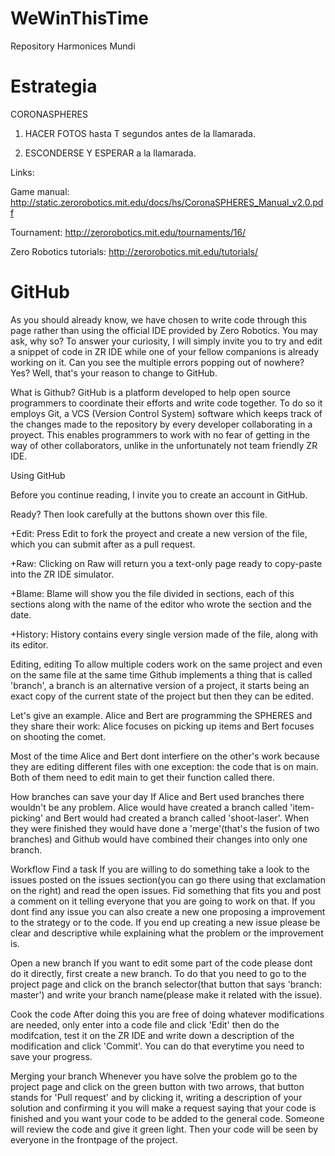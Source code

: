 WeWinThisTime
=============

Repository Harmonices Mundi

Estrategia
=============
CORONASPHERES

1) HACER FOTOS hasta T segundos antes de la llamarada.

2) ESCONDERSE Y ESPERAR a la llamarada.

Links:

Game manual: http://static.zerorobotics.mit.edu/docs/hs/CoronaSPHERES_Manual_v2.0.pdf

Tournament: http://zerorobotics.mit.edu/tournaments/16/

Zero Robotics tutorials: http://zerorobotics.mit.edu/tutorials/


GitHub
==============

As you should already know, we have chosen to write code through this page rather than using the official IDE provided by Zero Robotics. You may ask, why so? To answer your curiosity, I will simply invite you to try and edit a snippet of code in ZR IDE while one of your fellow companions is already working on it. Can you see the multiple errors popping out of nowhere? Yes? Well, that's your reason to change to GitHub.

What is Github? GitHub is a platform developed to help open source programmers to coordinate their efforts and write code together. To do so it employs Git, a VCS (Version Control System) software which keeps track of the changes made to the repository by every developer collaborating in a proyect. This enables programmers to work with no fear of getting in the way of other collaborators, unlike in the unfortunately not team friendly ZR IDE.

Using GitHub


Before you continue reading, I invite you to create an account in GitHub.

Ready? Then look carefully at the buttons shown over this file.

+Edit: Press Edit to fork the proyect and create a new version of the file, which you can submit after as a pull request.

+Raw: Clicking on Raw will return you a text-only page ready to copy-paste into the ZR IDE simulator.

+Blame: Blame will show you the file divided in sections, each of this sections along with the name of the editor who wrote the section and the date.

+History: History contains every single version made of the file, along with its editor.

Editing, editing
To allow multiple coders work on the same project and even on the same file at the same time Github implements a thing that is called 'branch', a branch is an alternative version of a project, it starts being an exact copy of the current state of the project but then they can be edited.

Let's give an example. Alice and Bert are programming the SPHERES and they share their work: Alice focuses on picking up items and Bert focuses on shooting the comet.

Most of the time Alice and Bert dont interfiere on the other's work because they are editing different files with one exception: the code that is on main. Both of them need to edit main to get their function called there.

How branches can save your day
If Alice and Bert used branches there wouldn't be any problem. Alice would have created a branch called 'item-picking' and Bert would had created a branch called 'shoot-laser'. When they were finished they would have done a 'merge'(that's the fusion of two branches) and Github would have combined their changes into only one branch.

Workflow
Find a task If you are willing to do something take a look to the issues posted on the issues section(you can go there using that exclamation on the right) and read the open issues. Fid something that fits you and post a comment on it telling everyone that you are going to work on that. If you dont find any issue you can also create a new one proposing a improvement to the strategy or to the code. If you end up creating a new issue please be clear and descriptive while explaining what the problem or the improvement is.

Open a new branch If you want to edit some part of the code please dont do it directly, first create a new branch. To do that you need to go to the project page and click on the branch selector(that button that says 'branch: master') and write your branch name(please make it related with the issue).

Cook the code After doing this you are free of doing whatever modifications are needed, only enter into a code file and click 'Edit' then do the modifcation, test it on the ZR IDE and write down a description of the modification and click 'Commit'. You can do that everytime you need to save your progress.

Merging your branch Whenever you have solve the problem go to the project page and click on the green button with two arrows, that button stands for 'Pull request' and by clicking it, writing a description of your solution and confirming it you will make a request saying that your code is finished and you want your code to be added to the general code. Someone will review the code and give it green light. Then your code will be seen by everyone in the frontpage of the project.
